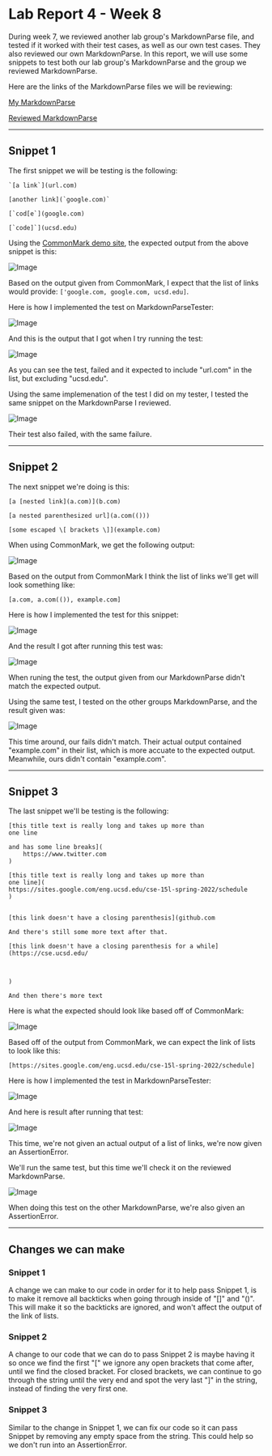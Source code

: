 # Lab Report 4 - Week 8
During week 7, we reviewed another lab group's MarkdownParse file, and tested if it worked with their test cases, as well as our own test cases. They also reviewed our own MarkdownParse. In this report, we will use some snippets to test both our lab group's MarkdownParse and the group we reviewed MarkdownParse.

Here are the links of the MarkdownParse files we will be reviewing:

[My MarkdownParse](https://github.com/asurek1/markdown-parser)

[Reviewed MarkdownParse](https://github.com/brandoluu/markdown-parser)

---
## Snippet 1
The first snippet we will be testing is the following:

```
`[a link`](url.com)

[another link](`google.com)`

[`cod[e`](google.com)

[`code]`](ucsd.edu)
```

Using the [CommonMark demo site](https://spec.commonmark.org/dingus/), the expected output from the above snippet is this:

![Image](expected1.png)

Based on the output given from CommonMark, I expect that the list of links would provide:
 `['google.com, google.com, ucsd.edu]`.

 Here is how I implemented the test on MarkdownParseTester:

![Image](test1.png)

And this is the output that I got when I try running the test:

![Image](mysnippettest1.png)

As you can see the test, failed and it expected to include "url.com" in the list, but excluding "ucsd.edu".

Using the same implemenation of the test I did on my tester, I tested the same snippet on the MarkdownParse I reviewed.

![Image](reviewsnippettest1.png)

Their test also failed, with the same failure.

---
## Snippet 2
The next snippet we're doing is this:
```
[a [nested link](a.com)](b.com)

[a nested parenthesized url](a.com(()))

[some escaped \[ brackets \]](example.com)
```

When using CommonMark, we get the following output:

![Image](expected2.png)

Based on the output from CommonMark I think the list of links we'll get will look something like:

`[a.com, a.com(()), example.com]`

Here is how I implemented the test for this snippet:

![Image](testtwo.png)

And the result I got after running this test was:

![Image](mysnippettest2.png)

When runing the test, the output given from our MarkdownParse didn't match the expected output. 

Using the same test, I tested on the other groups MarkdownParse, and the result given was:

![Image](reviewsnippettest2.png)

This time around, our fails didn't match. Their actual output contained "example.com" in their list, which is more accuate to the expected output. Meanwhile, ours didn't contain "example.com".

---
## Snippet 3
The last snippet we'll be testing is the following:

```
[this title text is really long and takes up more than 
one line

and has some line breaks](
    https://www.twitter.com
)

[this title text is really long and takes up more than 
one line](
https://sites.google.com/eng.ucsd.edu/cse-15l-spring-2022/schedule
)


[this link doesn't have a closing parenthesis](github.com

And there's still some more text after that.

[this link doesn't have a closing parenthesis for a while](https://cse.ucsd.edu/



)

And then there's more text
```

Here is what the expected should look like based off of CommonMark:

![Image](expected3.png)

Based off of the output from CommonMark, we can expect the link of lists to look like this:

`[https://sites.google.com/eng.ucsd.edu/cse-15l-spring-2022/schedule]`

Here is how I implemented the test in MarkdownParseTester: 

![Image](test3.png)

And here is result after running that test:

![Image](mysnippettest3.png)

This time, we're not given an actual output of a list of links, we're now given an AssertionError. 

We'll run the same test, but this time we'll check it on the reviewed MarkdownParse.

![Image](reviewsnippettest3.png)

When doing this test on the other MarkdownParse, we're also given an AssertionError.

---
## Changes we can make

### Snippet 1
A change we can make to our code in order for it to help pass Snippet 1, is to make it remove all backticks when going through inside of "[]" and "()". This will make it so the backticks are ignored, and won't affect the output of the link of lists.

### Snippet 2
A change to our code that we can do to pass Snippet 2 is maybe having it so once we find the first "[" we ignore any open brackets that come after, until we find the closed bracket. For closed brackets, we can continue to go through the string until the very end and spot the very last "]" in the string, instead of finding the very first one.

### Snippet 3
Similar to the change in Snippet 1, we can fix our code so it can pass Snippet by removing any empty space from the string. This could help so we don't run into an AssertionError. 
